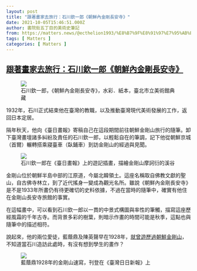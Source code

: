 ```yaml
---
layout: post
title: "跟著畫家去旅行：石川欽一郎《朝鮮內金剛長安寺》"
date: 2021-10-05T15:46:51.000Z
author: 書院街五丁目的美術史筆記
from: https://matters.news/@ecthelion1993/%E8%B7%9F%E8%91%97%E7%95%AB%E5%AE%B6%E5%8E%BB%E6%97%85%E8%A1%8C-%E7%9F%B3%E5%B7%9D%E6%AC%BD%E4%B8%80%E9%83%8E-%E6%9C%9D%E9%AE%AE%E5%85%A7%E9%87%91%E5%89%9B%E9%95%B7%E5%AE%89%E5%AF%BA-bafyreiatfmxsqi2ybesb7wvrz5sjdrjisjxce442xercknvdqaymc64uam
tags: [ Matters ]
categories: [ Matters ]
---
```

<!--1633448811000-->
[跟著畫家去旅行：石川欽一郎《朝鮮內金剛長安寺》](https://matters.news/@ecthelion1993/%E8%B7%9F%E8%91%97%E7%95%AB%E5%AE%B6%E5%8E%BB%E6%97%85%E8%A1%8C-%E7%9F%B3%E5%B7%9D%E6%AC%BD%E4%B8%80%E9%83%8E-%E6%9C%9D%E9%AE%AE%E5%85%A7%E9%87%91%E5%89%9B%E9%95%B7%E5%AE%89%E5%AF%BA-bafyreiatfmxsqi2ybesb7wvrz5sjdrjisjxce442xercknvdqaymc64uam)
------

<div>
<figure class="image"><img src="https://assets.matters.news/embed/2ca89e27-5932-48ad-9e8e-8833e3d07c65.jpeg" data-asset-id="2ca89e27-5932-48ad-9e8e-8833e3d07c65" referrerpolicy="no-referrer"><figcaption><span>石川欽一郎，《朝鮮內金剛長安寺》，水彩．紙本，臺北市立美術館典藏</span></figcaption></figure><p>1932年，石川正式結束他在臺灣的教職，以及推動臺灣現代美術發展的工作，返回日本定居。</p><p>隔年秋天，他向《臺日畫報》寄稿自己在這段期間前往朝鮮金剛山旅行的隨筆。卸下臺灣畫壇諸多糾紛及責任的石川欽一郎，以輕鬆自在的筆調，記下他從朝鮮京城（首爾）輾轉搭乘寢臺車（臥鋪車）到訪金剛山的經過與見聞。</p><figure class="image"><img src="https://assets.matters.news/embed/0236e103-7f7c-4311-b301-6691d1983fea.jpeg" data-asset-id="0236e103-7f7c-4311-b301-6691d1983fea" referrerpolicy="no-referrer"><figcaption><span>石川欽一郎在《臺日畫報》上的遊記插畫，描繪金剛山摩訶衍的溪谷</span></figcaption></figure><p>金剛山位於朝鮮半島中部的江原道，今屬北韓領土。這座名稱取自佛教文獻的聖山，自古佛寺林立，到了近代搖身一變成為觀光名所。雖說《朝鮮內金剛長安寺》是不是1933年所畫仍有待更確切的史料依據，不過在當時的隨筆中，確實有他住在金剛山長安寺旅館的事實。</p><p>在這幅畫中，可以看到石川欽一郎以一貫的中景式構圖與率性的筆觸，描寫這座歷經風霜的千年古寺。而背景多彩的樹葉，則暗示作畫的時間可能是秋季，這點也與隨筆中的描述相符。</p><p>說起來，他的兩位愛徒，藍蔭鼎及陳英聲早在1928年，<a href="https://www.facebook.com/ecthelion1993/posts/261568762364697" target="_blank">就曾遊歷過朝鮮金剛山</a>，不知道當石川造訪此處時，有沒有想到學生的畫作？</p><figure class="image"><img src="https://assets.matters.news/embed/55ecd168-b9b5-497e-b69b-362c54845cf4.jpeg" data-asset-id="55ecd168-b9b5-497e-b69b-362c54845cf4" referrerpolicy="no-referrer"><figcaption><span>藍蔭鼎1928年的金剛山速寫，刊登在《臺灣日日新報》上</span></figcaption></figure><p><br></p>
</div>
